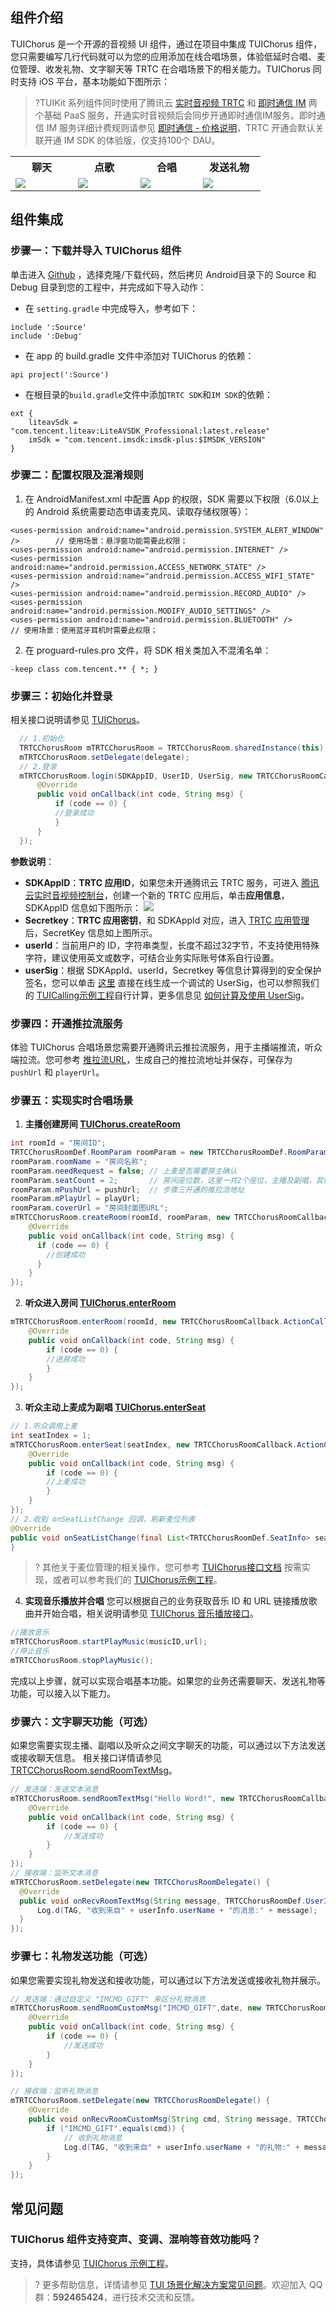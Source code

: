 ## 组件介绍

TUIChorus 是一个开源的音视频 UI 组件，通过在项目中集成 TUIChorus 组件，您只需要编写几行代码就可以为您的应用添加在线合唱场景，体验低延时合唱、麦位管理、收发礼物、文字聊天等 TRTC 在合唱场景下的相关能力。TUIChorus 同时支持 iOS 平台，基本功能如下图所示：

>?TUIKit 系列组件同时使用了腾讯云 [实时音视频 TRTC](https://cloud.tencent.com/document/product/647/16788) 和 [即时通信 IM](https://cloud.tencent.com/document/product/269/42440) 两个基础 PaaS 服务，开通实时音视频后会同步开通即时通信IM服务。即时通信 IM 服务详细计费规则请参见 [即时通信 - 价格说明](https://cloud.tencent.com/document/product/269/11673)，TRTC 开通会默认关联开通 IM SDK 的体验版，仅支持100个 DAU。

<table>
     <tr>
         <th width=20% style="text-align:center">聊天</th>
         <th width=20%  style="text-align:center"> 点歌</th>
         <th width=20%  style="text-align:center">合唱</th>
         <th width=20%  style="text-align:center">发送礼物</th>
     </tr>
<tr>
<td><img src="https://qcloudimg.tencent-cloud.cn/raw/8ee18ce6d70a4e3f7934f2f8bc24c536.png"/></td>
<td><img src="https://qcloudimg.tencent-cloud.cn/raw/631d0f2afeac78b2b9dc4cb917c8257b.png"/></td>
<td><img src="https://qcloudimg.tencent-cloud.cn/raw/75de905499aba15bf8ffefefe550b2ee.png"/></td>
<td><img src="https://qcloudimg.tencent-cloud.cn/raw/4b43033aba70d894c09ff161ba1ebe07.png"/></td>
</tr>
</table>

## 组件集成
### 步骤一：下载并导入 TUIChorus 组件

单击进入 [Github](https://github.com/tencentyun/TUIChorus) ，选择克隆/下载代码，然后拷贝 Android目录下的 Source 和 Debug 目录到您的工程中，并完成如下导入动作：
- 在 `setting.gradle` 中完成导入，参考如下：
```
include ':Source'
include ':Debug'
```
- 在 app 的 build.gradle 文件中添加对 TUIChorus 的依赖：
```
api project(':Source')
```
- 在根目录的`build.gradle`文件中添加`TRTC SDK`和`IM SDK`的依赖：
```
ext {
    liteavSdk = "com.tencent.liteav:LiteAVSDK_Professional:latest.release"
    imSdk = "com.tencent.imsdk:imsdk-plus:$IMSDK_VERSION"
}
```

### 步骤二：配置权限及混淆规则

1. 在 AndroidManifest.xml 中配置 App 的权限，SDK 需要以下权限（6.0以上的 Android 系统需要动态申请麦克风、读取存储权限等）：
```
<uses-permission android:name="android.permission.SYSTEM_ALERT_WINDOW" />        // 使用场景：悬浮窗功能需要此权限；
<uses-permission android:name="android.permission.INTERNET" />
<uses-permission android:name="android.permission.ACCESS_NETWORK_STATE" />
<uses-permission android:name="android.permission.ACCESS_WIFI_STATE" />
<uses-permission android:name="android.permission.RECORD_AUDIO" />
<uses-permission android:name="android.permission.MODIFY_AUDIO_SETTINGS" />
<uses-permission android:name="android.permission.BLUETOOTH" />                  // 使用场景：使用蓝牙耳机时需要此权限；
```
2. 在 proguard-rules.pro 文件，将 SDK 相关类加入不混淆名单：
```
-keep class com.tencent.** { *; }
```

### 步骤三：初始化并登录 
相关接口说明请参见 [TUIChorus](https://cloud.tencent.com/document/product/647/61861#sharedinstance)。

```java
  // 1.初始化
  TRTCChorusRoom mTRTCChorusRoom = TRTCChorusRoom.sharedInstance(this);
  mTRTCChorusRoom.setDelegate(delegate);
  // 2.登录
  mTRTCChorusRoom.login(SDKAppID, UserID, UserSig, new TRTCChorusRoomCallback.ActionCallback() {
      @Override
      public void onCallback(int code, String msg) {
          if (code == 0) {
          //登录成功
          }
      }
  });
```
**参数说明**：
- **SDKAppID**：**TRTC 应用ID**，如果您未开通腾讯云 TRTC 服务，可进入 [腾讯云实时音视频控制台](https://console.cloud.tencent.com/trtc/app)，创建一个新的 TRTC 应用后，单击**应用信息**，SDKAppID 信息如下图所示：
![](https://qcloudimg.tencent-cloud.cn/raw/3d6ebfa2a1e4ae5d3af3ecd564fb1463.png)
- **Secretkey**：**TRTC 应用密钥**，和 SDKAppId 对应，进入 [TRTC 应用管理](https://console.cloud.tencent.com/trtc/app) 后，SecretKey 信息如上图所示。
- **userId**：当前用户的 ID，字符串类型，长度不超过32字节，不支持使用特殊字符，建议使用英文或数字，可结合业务实际账号体系自行设置。
- **userSig**：根据 SDKAppId、userId，Secretkey 等信息计算得到的安全保护签名，您可以单击 [这里](https://console.cloud.tencent.com/trtc/usersigtool) 直接在线生成一个调试的 UserSig，也可以参照我们的 [TUICalling示例工程](https://github.com/tencentyun/TUICalling/blob/main/Android/App/src/main/java/com/tencent/liteav/demo/LoginActivity.java#L74)自行计算，更多信息见 [如何计算及使用 UserSig](https://cloud.tencent.com/document/product/647/17275)。


### 步骤四：开通推拉流服务

体验 TUIChorus 合唱场景您需要开通腾讯云推拉流服务，用于主播端推流，听众端拉流。您可参考 [推拉流URL](https://cloud.tencent.com/document/product/454/7915)，生成自己的推拉流地址并保存，可保存为 `pushUrl` 和 `playerUrl`。

### 步骤五：实现实时合唱场景
1. **主播创建房间 [TUIChorus.createRoom](https://cloud.tencent.com/document/product/647/61861#createroom)**
```java
int roomId = "房间ID";
TRTCChorusRoomDef.RoomParam roomParam = new TRTCChorusRoomDef.RoomParam();
roomParam.roomName = "房间名称";
roomParam.needRequest = false; // 上麦是否需要房主确认
roomParam.seatCount = 2;       // 房间座位数，这里一共2个座位，主播及副唱，其他人进房为听众
roomParam.mPushUrl = pushUrl;  // 步骤三开通的推拉流地址
roomParam.mPlayUrl = playUrl;
roomParam.coverUrl = "房间封面图URL";
mTRTCChorusRoom.createRoom(roomId, roomParam, new TRTCChorusRoomCallback.ActionCallback() {
    @Override
    public void onCallback(int code, String msg) {
      if (code == 0) {
        //创建成功
      }
    }
});
```
2. **听众进入房间 [TUIChorus.enterRoom](https://cloud.tencent.com/document/product/647/61861#enterroom)**
```java
mTRTCChorusRoom.enterRoom(roomId, new TRTCChorusRoomCallback.ActionCallback() {
    @Override
    public void onCallback(int code, String msg) {
        if (code == 0) {
        //进房成功
        }
    }
});
```
3. **听众主动上麦成为副唱 [TUIChorus.enterSeat](https://cloud.tencent.com/document/product/647/61861#enterseat)**
```java
// 1.听众调用上麦
int seatIndex = 1;
mTRTCChorusRoom.enterSeat(seatIndex, new TRTCChorusRoomCallback.ActionCallback() {
    @Override
    public void onCallback(int code, String msg) {
        if (code == 0) {
        //上麦成功
        }
    }
});
// 2.收到 onSeatListChange 回调，刷新麦位列表
@Override
public void onSeatListChange(final List<TRTCChorusRoomDef.SeatInfo> seatInfoList) {
}
```
>? 其他关于麦位管理的相关操作，您可参考 [TUIChorus接口文档](https://cloud.tencent.com/document/product/647/61861) 按需实现，或者可以参考我们的 [TUIChorus示例工程](https://github.com/tencentyun/TUIChorus/)。
4. **实现音乐播放并合唱**
您可以根据自己的业务获取音乐 ID 和 URL 链接播放歌曲并开始合唱，相关说明请参见 [TUIChorus 音乐播放接口](https://cloud.tencent.com/document/product/647/61861#.E9.9F.B3.E4.B9.90.E6.92.AD.E6.94.BE.E6.8E.A5.E5.8F.A32)。
```java
//播放音乐
mTRTCChorusRoom.startPlayMusic(musicID,url);
//停止音乐
mTRTCChorusRoom.stopPlayMusic();
```

完成以上步骤，就可以实现合唱基本功能。如果您的业务还需要聊天、发送礼物等功能，可以接入以下能力。

### 步骤六：文字聊天功能（可选）
如果您需要实现主播、副唱以及听众之间文字聊天的功能，可以通过以下方法发送或接收聊天信息。
相关接口详情请参见 [TRTCChorusRoom.sendRoomTextMsg](https://cloud.tencent.com/document/product/647/61861#sendroomtextmsg)。
```java
// 发送端：发送文本消息
mTRTCChorusRoom.sendRoomTextMsg("Hello Word!", new TRTCChorusRoomCallback.ActionCallback() {
    @Override
    public void onCallback(int code, String msg) {
        if (code == 0) {
            //发送成功
        }
    }
});
// 接收端：监听文本消息
mTRTCChorusRoom.setDelegate(new TRTCChorusRoomDelegate() {
  @Override
  public void onRecvRoomTextMsg(String message, TRTCChorusRoomDef.UserInfo userInfo) {
      Log.d(TAG, "收到来自" + userInfo.userName + "的消息:" + message);
  }
});
```

### 步骤七：礼物发送功能（可选）
如果您需要实现礼物发送和接收功能，可以通过以下方法发送或接收礼物并展示。
```java
// 发送端：通过自定义 "IMCMD_GIFT" 来区分礼物消息
mTRTCChorusRoom.sendRoomCustomMsg("IMCMD_GIFT",date, new TRTCChorusRoomCallback.ActionCallback() {
    @Override
    public void onCallback(int code, String msg) {
        if (code == 0) {
            //发送成功
        }
    }
});

// 接收端：监听礼物消息
mTRTCChorusRoom.setDelegate(new TRTCChorusRoomDelegate() {
    @Override
    public void onRecvRoomCustomMsg(String cmd, String message, TRTCChorusRoomDef.UserInfo userInfo) {
        if ("IMCMD_GIFT".equals(cmd)) {
            // 收到礼物消息
            Log.d(TAG, "收到来自" + userInfo.userName + "的礼物:" + message);
        }
    }
});
```


## 常见问题

### TUIChorus 组件支持变声、变调、混响等音效功能吗？
支持，具体请参见 [TUIChorus 示例工程](https://github.com/tencentyun/TUIChorus/blob/main/Android/Source/src/main/java/com/tencent/liteav/tuichorus/ui/audio/AudioEffectPanel.java)。

>? 更多帮助信息，详情请参见 [TUI 场景化解决方案常见问题](https://cloud.tencent.com/developer/article/1952880)。欢迎加入 QQ 群：**592465424**，进行技术交流和反馈。

